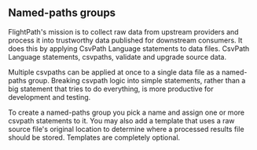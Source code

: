 ## Named-paths groups

FlightPath's mission is to collect raw data from upstream providers and process it into trustworthy data published for downstream consumers. It does this by applying CsvPath Language statements to data files. CsvPath Language statements, csvpaths, validate and upgrade source data.

Multiple csvpaths can be applied at once to a single data file as a named-paths group. Breaking csvpath logic into simple statements, rather than a big statement that tries to do everything, is more productive for development and testing.

To create a named-paths group you pick a name and assign one or more csvpath statements to it. You may also add a template that uses a raw source file's original location to determine where a processed results file should be stored. Templates are completely optional.

